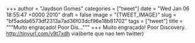 
+++
author = "Jaydson Gomes"
categories = ["tweet"]
date = "Wed Jan 06 18:55:47 +0000 2010"
draft = false
image = "{TWEET_IMAGE}"
slug = "bf5adda6573df2313a7ad36f03dcf96e18b81702"
tags = ["tweet"]
title = """Muito engraçado! Poor Dis..."""
+++
Muito engraçado! Poor Discovery. http://tinyurl.com/y9t7xdh via(berte que nao tem twitter)
